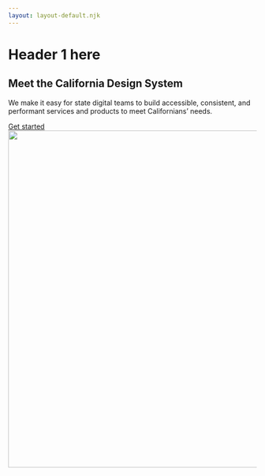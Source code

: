 ```yaml
---
layout: layout-default.njk
---
```


# Header 1 here

<div class="full-bleed full-bleed--highlight1">
  <div class="full-bleed-content-area wp-block-ca-design-system-hero cagov-with-sidebar cagov-with-sidebar-left cagov-featured-section cagov-bkgrd-gry cagov-block wp-block-cagov-hero">
    <div>
      <div class="cagov-stack cagov-p-2 cagov-featured-sidebar">
        <h2>Meet the California Design System</h2>
        <div class="cagov-hero-body-content">
          <p>We make it easy for state digital teams to build accessible, consistent, and performant services and products to meet Californians’ needs.</p>
          <div class="wp-block-button">
            <a class="wp-block-button__link" href="/get-started/">Get started</a>
          </div>
        </div>
      </div>
      <div><img class="cagov-featured-image" src="/_merged_assets/homepage-sketch.svg" alt="" width="1024" height="683"></div>
    </div>
  </div>
</div>
